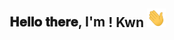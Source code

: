 <h2> 𝐇𝐞𝐥𝐥𝐨 𝐭𝐡𝐞𝐫𝐞, I'm <Dev/>! Kwn <img src="https://github.com/ABSphreak/ABSphreak/blob/master/gifs/Hi.gif" width="30px"></h2>
